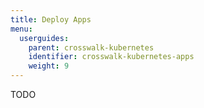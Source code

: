 ```yaml
---
title: Deploy Apps
menu:
  userguides:
    parent: crosswalk-kubernetes
    identifier: crosswalk-kubernetes-apps
    weight: 9
---
```


TODO
